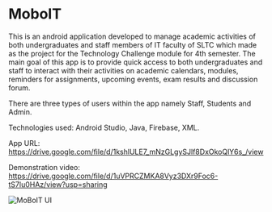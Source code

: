 # MoboIT
This is an android application developed to manage academic activities of both undergraduates and staff members of IT faculty of SLTC which made as the project for the Technology Challenge module for 4th semester. The main goal of this app is to provide quick access to both undergraduates and staff to interact with their activities on academic calendars, modules, reminders for assignments, upcoming events, exam results and discussion forum. 

There are three types of users within the app namely Staff, Students and Admin.

Technologies used: Android Studio, Java, Firebase, XML.

App URL: https://drive.google.com/file/d/1kshlULE7_mNzGLgySJlf8DxOkoQlY6s_/view

Demonstration video: https://drive.google.com/file/d/1uVPRCZMKA8Vyz3DXr9Foc6-tS7lu0HAz/view?usp=sharing

![MoBoIT UI](https://user-images.githubusercontent.com/83831219/174811056-3f4e3420-73f2-4897-ab3b-8d1887d0a610.png)
